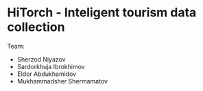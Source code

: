 # HiTorch - Inteligent tourism data collection

Team:
  - Sherzod Niyazov
  - Sardorkhuja Ibrokhimov
  - Eldor Abdukhamidov
  - Mukhammadsher Shermamatov
